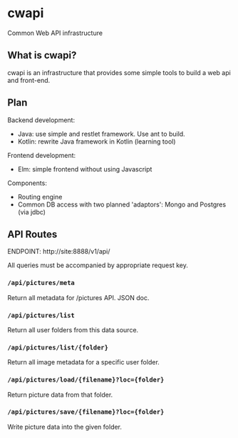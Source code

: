 # cwapi
Common Web API infrastructure

## What is cwapi?

cwapi is an infrastructure that provides some simple tools to build a web api and front-end.

## Plan

Backend development:
- Java: use simple and restlet framework. Use ant to build.
- Kotlin: rewrite Java framework in Kotlin (learning tool)

Frontend development:
- Elm: simple frontend without using Javascript

Components:
- Routing engine
- Common DB access with two planned 'adaptors': Mongo and Postgres (via jdbc)

## API Routes

ENDPOINT: http://site:8888/v1/api/

All queries must be accompanied by appropriate request key.

### `/api/pictures/meta`

Return all metadata for /pictures API. JSON doc.

### `/api/pictures/list`

Return all user folders from this data source.

### `/api/pictures/list/{folder}`

Return all image metadata for a specific user folder.

### `/api/pictures/load/{filename}?loc={folder}`

Return picture data from that folder.

### `/api/pictures/save/{filename}?loc={folder}`

Write picture data into the given folder.
